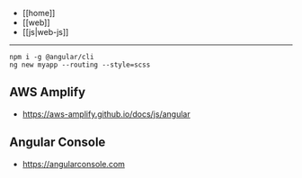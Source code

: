 - [[home]]
- [[web]]
- [[js|web-js]]
---
```
npm i -g @angular/cli
ng new myapp --routing --style=scss
```

## AWS Amplify
- https://aws-amplify.github.io/docs/js/angular

## Angular Console
- https://angularconsole.com